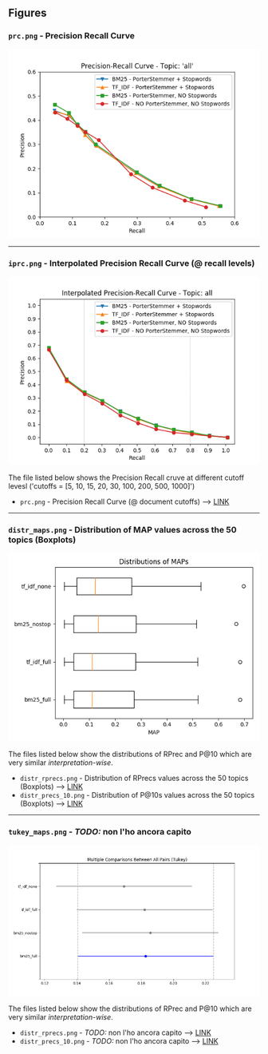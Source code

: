 ## Figures

### `prc.png` - Precision Recall Curve
![prc.png](../figures/prc.png)
___

### `iprc.png` - Interpolated Precision Recall Curve (@ recall levels)
![iprc.png](../figures/iprc.png)

The file listed below shows the Precision Recall cruve at different cutoff levesl ('cutoffs = [5, 10, 15, 20, 30, 100, 200, 500, 1000]')
- `prc.png` - Precision Recall Curve (@ document cutoffs) --> [LINK](../figures/prc.png)
___

### `distr_maps.png` - Distribution of MAP values across the 50 topics (Boxplots)
![prc.png](../figures/distr_maps.png)


The files listed below show the distributions of RPrec and P@10 which are very similar _interpretation-wise_.
- `distr_rprecs.png` - Distribution of RPrecs values across the 50 topics (Boxplots) --> [LINK](../figures/distr_rprecs.png)
- `distr_precs_10.png` - Distribution of P@10s values across the 50 topics (Boxplots) --> [LINK](../figures/distr_precs_10.png)
___

### `tukey_maps.png` - *TODO:* non l'ho ancora capito
![prc.png](../figures/tukey_maps.png)


The files listed below show the distributions of RPrec and P@10 which are very similar _interpretation-wise_.
- `distr_rprecs.png` - *TODO:* non l'ho ancora capito --> [LINK](../figures/tukey_rprecs.png)
- `distr_precs_10.png` - *TODO:* non l'ho ancora capito --> [LINK](../figures/tukey_precs_10.png)
